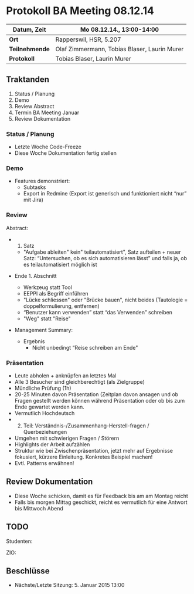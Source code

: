 # Protokoll BA Meeting 08.12.14

**Datum, Zeit**     | Mo 08.12.14., 13:00-14:00
---                 | ---
**Ort**             | Rapperswil, HSR, 5.207
**Teilnehmende**    | Olaf Zimmermann, Tobias Blaser, Laurin Murer
**Protokoll**       | Tobias Blaser, Laurin Murer


## Traktanden

1. Status / Planung
2. Demo
3. Review Abstract
4. Termin BA Meeting Januar
5. Review Dokumentation


### Status / Planung

- Letzte Woche Code-Freeze
- Diese Woche Dokumentation fertig stellen


### Demo

- Features demonstriert:
	- Subtasks
	- Export in Redmine (Export ist generisch und funktioniert nicht “nur” mit Jira)


### Review

Abstract:

- 1. Satz
	- "Aufgabe ableiten" kein" teilautomatisiert", Satz aufteilen + neuer Satz: “Untersuchen, ob es sich automatisieren lässt” und falls ja, ob es teilautomatisiert möglich ist
- Ende 1. Abschnitt
	- Werkzeug statt Tool
	- EEPPI als Begriff einführen
	- "Lücke schliessen" oder "Brücke bauen", nicht beides (Tautologie = doppelformulierung, entfernen)
	- “Benutzer kann verwenden” statt “das Verwenden” schreiben
	- "Weg" statt "Reise"

- Management Summary:
	- Ergebnis
		- Nicht unbedingt “Reise schreiben am Ende"

### Präsentation

- Leute abholen + anknüpfen an letztes Mal
- Alle 3 Besucher sind gleichberechtigt (als Zielgruppe)
- Mündliche Prüfung (1h)
- 20-25 Minuten davon Präsentation (Zeitplan davon ansagen und ob Fragen gestellt werden können während Präsentation oder ob bis zum Ende gewartet werden kann.
- Vermutlich Hochdeutsch
- 2. Teil: Verständnis-/Zusammenhang-Herstell-fragen / Querbeziehungen
- Umgehen mit schwierigen Fragen / Störern
- Highlights der Arbeit aufzählen
- Struktur wie bei Zwischenpräsentation, jetzt mehr auf Ergebnisse fokusiert, kürzere Einleitung. Konkretes Beispiel machen! 
- Evtl. Patterns erwähnen!

## Review Dokumentation

- Diese Woche schicken, damit es für Feedback bis am am Montag reicht
- Falls bis morgen Mittag geschickt, reicht es vermutlich für eine Antwort bis Mittwoch Abend


## TODO

Studenten:


ZIO:


## Beschlüsse

- Nächste/Letzte Sitzung: 5. Januar 2015 13:00
